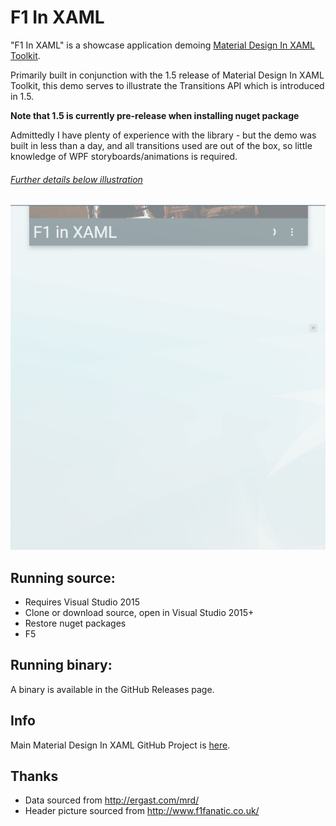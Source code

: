 # F1 In XAML
"F1 In XAML" is a showcase application demoing [Material Design In XAML Toolkit](https://github.com/ButchersBoy/MaterialDesignInXamlToolkit).

Primarily built in conjunction with the 1.5 release of Material Design In XAML Toolkit, this demo serves to illustrate the Transitions API which is introduced in 1.5.

__Note that 1.5 is currently pre-release when installing nuget package__

Admittedly I have plenty of experience with the library - but the demo was built in less than a day, and all transitions used are out of the box, so little knowledge of WPF storyboards/animations is required.

###### [Further details below illustration](#Details)

![Alt text](resources/main.gif "Main Demo")

<a name="Details"></a>
## Running source:

* Requires Visual Studio 2015
* Clone or download source, open in Visual Studio 2015+
* Restore nuget packages
* F5
 
## Running binary:
 
 A binary is available in the GitHub Releases page.
 
## Info
 
Main Material Design In XAML GitHub Project is [here](https://github.com/ButchersBoy/MaterialDesignInXamlToolkit).

## Thanks

* Data sourced from http://ergast.com/mrd/
* Header picture sourced from http://www.f1fanatic.co.uk/ 


 
 


